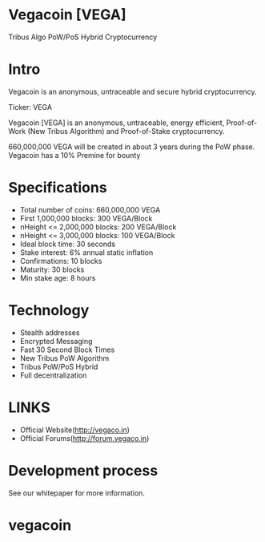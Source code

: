 # Vegacoin [VEGA]

Tribus Algo PoW/PoS Hybrid Cryptocurrency

Intro
==========================
Vegacoin is an anonymous, untraceable and secure hybrid cryptocurrency. 

Ticker: VEGA

Vegacoin [VEGA] is an anonymous, untraceable, energy efficient, Proof-of-Work (New Tribus Algorithm) and Proof-of-Stake cryptocurrency.

660,000,000 VEGA will be created in about 3 years during the PoW phase. Vegacoin has a 10% Premine for bounty

Specifications
==========================
* Total number of coins: 660,000,000 VEGA
* First 1,000,000 blocks: 300 VEGA/Block
* nHeight <= 2,000,000 blocks: 200 VEGA/Block
* nHeight <= 3,000,000 blocks: 100 VEGA/Block
* Ideal block time: 30 seconds
* Stake interest: 6% annual static inflation
* Confirmations: 10 blocks
* Maturity: 30 blocks 
* Min stake age: 8 hours

Technology
==========================
* Stealth addresses
* Encrypted Messaging
* Fast 30 Second Block Times
* New Tribus PoW Algorithm 
* Tribus PoW/PoS Hybrid
* Full decentralization

LINKS
==========================
* Official Website(http://vegaco.in)
* Official Forums(http://forum.vegaco.in)

Development process
===========================

See our whitepaper for more information.

# vegacoin
